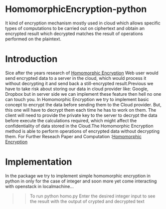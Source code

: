 HomomorphicEncryption-python
============================

It kind of encryption mechanism mostly used in cloud which allows specific types of computations to be carried out on ciphertext and obtain an encrypted result which decrypted matches the result of operations performed on the plaintext.


Introduction
============================



Sice after the years research of [Homomorphic Encryption](http://en.wikipedia.org/wiki/Homomorphic_encryption) Web user would send encrypted data to a server in the cloud, which would process it without decrypting it and send back a still-encrypted result.Previous we have to take risk about storing our data in cloud provider like: Google, Dropbox but in server side we can implement these feature then hell no one can touch you.
In Homomorphic Encryption we try to implement basic concept to encrypt the data before sending them to the Cloud provider. But, this one will have to decrypt them each time he has to work on them. The client will need to provide the private key to the server to decrypt the data before execute the calculations required, which might affect the confidentiality of data stored in the Cloud.The Homomorphic Encryption method is able to perform operations of encrypted data without decrypting them.
For Further Reseach Paper and Computation :[Homomorphic Encryption](http://www.iaeng.org/publication/WCE2012/WCE2012_pp536-539.pdf)


Implementation
============================
In the package we try to implement simple homomorphic encryption in python in only for the case of integer and soon more yet come interacting with openstack in localmachine...




>>To run python homo.py
Enter the desired integer input to see the result with the output of crypted and decrypted text

